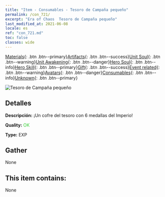 ```yaml
---
title: "Item - Consumables - Tesoro de Campaña pequeño"
permalink: /con_721/
excerpt: "Era of Chaos  Tesoro de Campaña pequeño"
last_modified_at: 2021-06-08
locale: es
ref: "con_721.md"
toc: false
classes: wide
---
```

 [Materials](/ItemsES/){: .btn .btn--primary}[Artifacts](/ItemsES/Artifacts/){: .btn .btn--success}[Unit Soul](/ItemsES/UnitSoul/){: .btn .btn--warning}[Unit Awakening](/ItemsES/UnitAwakening/){: .btn .btn--danger}[Hero Soul](/ItemsES/HeroSoul/){: .btn .btn--info}[Hero Skill](/ItemsES/HeroSkill/){: .btn .btn--primary}[Gift](/ItemsES/Gift/){: .btn .btn--success}[Event related](/ItemsES/Events/){: .btn .btn--warning}[Avatars](/ItemsES/Avatars/){: .btn .btn--danger}[Consumables](/ItemsES/Consumables/){: .btn .btn--info}[Unknown](/ItemsES/Unknown/){: .btn .btn--primary}

 ![Tesoro de Campaña pequeño](/images/t/i_505.png)

## Detalles
 **Descripción:** ¡Un cofre del tesoro con 6 medallas del Imperio!

 **Quality:** <span style="color: #32CD32">OK</span>

 **Type:** EXP

## Gather

  None

## This item contains:

  None

